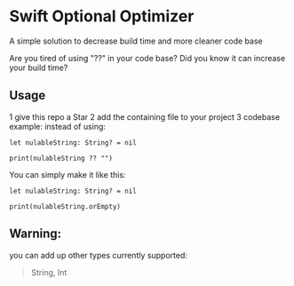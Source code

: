 # Swift Optional Optimizer
A simple solution to decrease build time and more cleaner code base

Are you tired of using "??" in your code base? 
Did you know it can increase your build time?

## Usage
1 give this repo a Star
2 add the containing file to your project
3 codebase example:
instead of using:
```
let nulableString: String? = nil

print(nulableString ?? "")
```

You can simply make it like this:

```
let nulableString: String? = nil

print(nulableString.orEmpty)
```

## Warning: 
you can add up other types currently supported: 
> String, Int
